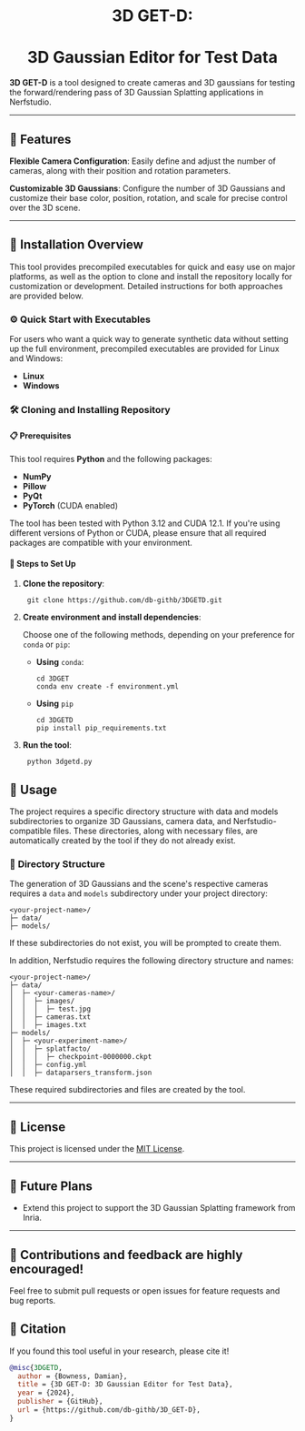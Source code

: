 <h1 align="center">3D GET-D:</h1>
<h1 align="center">3D Gaussian Editor for Test Data</h1>



**3D GET-D** is a tool designed to create cameras and 3D gaussians for testing the forward/rendering pass of 3D Gaussian Splatting applications in Nerfstudio.

---

## 🚀 **Features**

**Flexible Camera Configuration**: Easily define and adjust the number of cameras, along with their position and rotation parameters.

**Customizable 3D Gaussians**: Configure the number of 3D Gaussians and customize their base color, position, rotation, and scale for precise control over the 3D scene.

---

## 🔧  **Installation Overview**

This tool provides precompiled executables for quick and easy use on major platforms, as well as the option to clone and install the repository locally for customization or development. Detailed instructions for both approaches are provided below.

### ⚙️  **Quick Start with Executables**

For users who want a quick way to generate synthetic data without setting up the full environment, precompiled executables are provided for Linux and Windows:

- **Linux** 
- **Windows**

### 🛠️ **Cloning and Installing Repository**

#### 📋 **Prerequisites**
This tool requires **Python** and the following packages:

- **NumPy**
- **Pillow**
- **PyQt**
- **PyTorch** (CUDA enabled)

The tool has been tested with Python 3.12 and CUDA 12.1. If you're using different versions of Python or CUDA, please ensure that all required packages are compatible with your environment.

#### 📝 **Steps to Set Up**

1. **Clone the repository**:
 
        git clone https://github.com/db-githb/3DGETD.git

2. **Create environment and install dependencies**:

   Choose one of the following methods, depending on your preference for `conda` or `pip`:

   - **Using** `conda`:
        ```
        cd 3DGET
        conda env create -f environment.yml
        ```
   - **Using** `pip`
        ```
        cd 3DGETD
        pip install pip_requirements.txt
        ```

3. **Run the tool**:

        python 3dgetd.py

## 📖 **Usage**

The project requires a specific directory structure with data and models subdirectories to organize 3D Gaussians, camera data, and Nerfstudio-compatible files. These directories, along with necessary files, are automatically created by the tool if they do not already exist.

### 📂 **Directory Structure**

The generation of 3D Gaussians and the scene's respective cameras requires a ```data``` and ```models``` subdirectory under your project directory:

```
<your-project-name>/
├─ data/
├─ models/
```
If these subdirectories do not exist, you will be prompted to create them.

In addition, Nerfstudio requires the following directory structure and names:

```
<your-project-name>/
├─ data/
│  ├─ <your-cameras-name>/
│  │  ├─ images/
│  │  │  ├─ test.jpg
│  │  ├─ cameras.txt
│  │  ├─ images.txt
├─ models/
│  ├─ <your-experiment-name>/
│  │  ├─ splatfacto/
│  │  │  ├─ checkpoint-0000000.ckpt
│  │  ├─ config.yml
│  │  ├─ dataparsers_transform.json
```

These required subdirectories and files are created by the tool. 

---
## 📜 **License**
This project is licensed under the [MIT License](https://opensource.org/licenses/MIT).

---

## 🎯 **Future Plans**
- Extend this project to support the 3D Gaussian Splatting framework from Inria.

---

## 🌟 **Contributions and feedback are highly encouraged!**
Feel free to submit pull requests or open issues for feature requests and bug reports.

## 📜 **Citation**

If you found this tool useful in your research, please cite it!

```bibtex
@misc{3DGETD,
  author = {Bowness, Damian},
  title = {3D GET-D: 3D Gaussian Editor for Test Data},
  year = {2024},
  publisher = {GitHub},
  url = {https://github.com/db-githb/3D_GET-D},
}